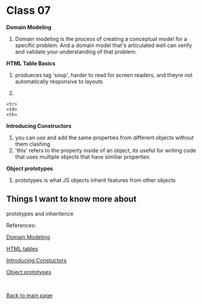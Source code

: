 # Class 07

**Domain Modeling**
1. Domain modeling is the process of creating a conceptual model for a specific problem. And a domain model that's articulated well can verify and validate your understanding of that problem.

**HTML Table Basics**
1. produeces tag 'soup', harder to read for screen readers, and theyre not automatically responsive to layouts

2.
```
<tr>
<td>
<th>
```

**Introducing Constructors**
1. you can use and add the same properties from different objects without them clashing
2. 'this' refers to the property inside of an object, its useful for writing code that uses multiple objects that have similiar properties

**Object prototypes**
1. prototypes is what JS objects inherit features from other objects

## Things I want to know more about
prototypes and inheritence


References:

[Domain Modeling](https://github.com/codefellows/domain_modeling#domain-modeling)

[HTML tables](https://developer.mozilla.org/en-US/docs/Learn/HTML/Tables/Basics)

[Introducing Constuctors](https://developer.mozilla.org/en-US/docs/Learn/JavaScript/Objects/Basics#introducing_constructors)

[Object prototypes](https://ui.dev/beginners-guide-to-javascript-prototype)

<br>

[Back to main page](https://vadengrey.github.io/reading-notes/)